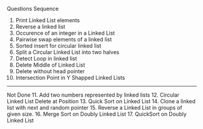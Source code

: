Questions Sequence 
1. Print Linked List elements
2. Reverse a linked list
3. Occurence of an integer in a Linked List
4. Pairwise swap elements of a linked list
5. Sorted insert for circular linked list
6. Split a Circular Linked List into two halves
7. Detect Loop in linked list
8. Delete Middle of Linked List
9. Delete without head pointer
10. Intersection Point in Y Shapped Linked Lists
-----------------------------------------------------------------------------------------------------------------------------------------------------------------------------

Not Done 
11. Add two numbers represented by linked lists
12. Circular Linked List Delete at Position
13. Quick Sort on Linked List
14. Clone a linked list with next and random pointer
15. Reverse a Linked List in groups of given size.
16. Merge Sort on Doubly Linked List
17. QuickSort on Doubly Linked List
